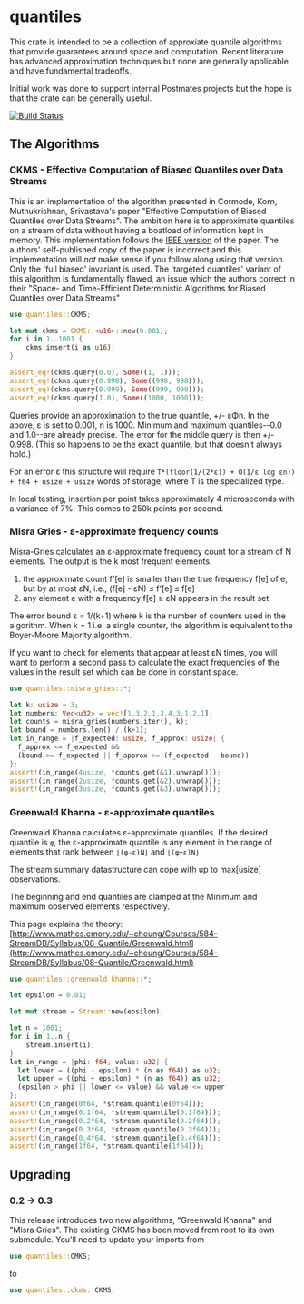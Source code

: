 # quantiles

This crate is intended to be a collection of approxiate quantile algorithms that
provide guarantees around space and computation. Recent literature has advanced
approximation techniques but none are generally applicable and have fundamental
tradeoffs.

Initial work was done to support internal Postmates projects but the hope is
that the crate can be generally useful.

[![Build Status](https://travis-ci.org/postmates/quantiles.svg?branch=master)](https://travis-ci.org/postmates/quantiles)

## The Algorithms

### CKMS - Effective Computation of Biased Quantiles over Data Streams

This is an implementation of the algorithm presented in Cormode, Korn,
Muthukrishnan, Srivastava's paper "Effective Computation of Biased Quantiles
over Data Streams". The ambition here is to approximate quantiles on a stream of
data without having a boatload of information kept in memory. This
implementation follows the
[IEEE version](http://ieeexplore.ieee.org/xpl/login.jsp?tp=&arnumber=1410103&url=http%3A%2F%2Fieeexplore.ieee.org%2Fxpls%2Fabs_all.jsp%3Farnumber%3D1410103)
of the paper. The authors' self-published copy of the paper is incorrect and
this implementation will _not_ make sense if you follow along using that
version. Only the 'full biased' invariant is used. The 'targeted quantiles'
variant of this algorithm is fundamentally flawed, an issue which the authors
correct in their "Space- and Time-Efficient Deterministic Algorithms for Biased
Quantiles over Data Streams"

```rust
use quantiles::CKMS;

let mut ckms = CKMS::<u16>::new(0.001);
for i in 1..1001 {
    ckms.insert(i as u16);
}

assert_eq!(ckms.query(0.0), Some((1, 1)));
assert_eq!(ckms.query(0.998), Some((998, 998)));
assert_eq!(ckms.query(0.999), Some((999, 999)));
assert_eq!(ckms.query(1.0), Some((1000, 1000)));
```

Queries provide an approximation to the true quantile, +/- εΦn. In the above, ε
is set to 0.001, n is 1000. Minimum and maximum quantiles--0.0 and 1.0--are
already precise. The error for the middle query is then +/- 0.998. (This so
happens to be the exact quantile, but that doesn't always hold.)

For an error ε this structure will require `T*(floor(1/(2*ε)) + O(1/ε log εn)) +
f64 + usize + usize` words of storage, where T is the specialized type.

In local testing, insertion per point takes approximately 4 microseconds with a
variance of 7%. This comes to 250k points per second.

### Misra Gries - ε-approximate frequency counts

Misra-Gries calculates an ε-approximate frequency count for a stream of N elements.
The output is the k most frequent elements.

1. the approximate count f'[e] is smaller than the true frequency f[e] of e,
   but by at most εN, i.e., (f[e] - εN) ≤ f'[e] ≤ f[e]
2. any element e with a frequency f[e] ≥ εN appears in the result set

The error bound ε = 1/(k+1) where k is the number of counters used in the algorithm.
When k = 1 i.e. a single counter, the algorithm is equivalent to the
Boyer-Moore Majority algorithm.

If you want to check for elements that appear at least εN times, you will want
to perform a second pass to calculate the exact frequencies of the values in the
result set which can be done in constant space.

```rust
use quantiles::misra_gries::*;

let k: usize = 3;
let numbers: Vec<u32> = vec![1,3,2,1,3,4,3,1,2,1];
let counts = misra_gries(numbers.iter(), k);
let bound = numbers.len() / (k+1);
let in_range = |f_expected: usize, f_approx: usize| {
  f_approx <= f_expected &&
  (bound >= f_expected || f_approx >= (f_expected - bound))
};
assert!(in_range(4usize, *counts.get(&1).unwrap()));
assert!(in_range(2usize, *counts.get(&2).unwrap()));
assert!(in_range(3usize, *counts.get(&3).unwrap()));
```

### Greenwald Khanna - ε-approximate quantiles

Greenwald Khanna calculates ε-approximate quantiles.
If the desired quantile is `φ`, the ε-approximate
quantile is any element in the range of elements that rank
between `⌊(φ-ε)N⌋` and `⌊(φ+ε)N⌋`

The stream summary datastructure can cope with up to max[usize]
observations.

The beginning and end quantiles are clamped at the Minimum
and maximum observed elements respectively.

This page explains the theory:
[http://www.mathcs.emory.edu/~cheung/Courses/584-StreamDB/Syllabus/08-Quantile/Greenwald.html](http://www.mathcs.emory.edu/~cheung/Courses/584-StreamDB/Syllabus/08-Quantile/Greenwald.html)

```rust
use quantiles::greenwald_khanna::*;

let epsilon = 0.01;

let mut stream = Stream::new(epsilon);

let n = 1001;
for i in 1..n {
    stream.insert(i);
}
let in_range = |phi: f64, value: u32| {
  let lower = ((phi - epsilon) * (n as f64)) as u32;
  let upper = ((phi + epsilon) * (n as f64)) as u32;
  (epsilon > phi || lower <= value) && value <= upper
};
assert!(in_range(0f64, *stream.quantile(0f64)));
assert!(in_range(0.1f64, *stream.quantile(0.1f64)));
assert!(in_range(0.2f64, *stream.quantile(0.2f64)));
assert!(in_range(0.3f64, *stream.quantile(0.3f64)));
assert!(in_range(0.4f64, *stream.quantile(0.4f64)));
assert!(in_range(1f64, *stream.quantile(1f64)));
```

## Upgrading

### 0.2 -> 0.3

This release introduces two new algorithms, "Greenwald Khanna" and "Misra
Gries". The existing CKMS has been moved from root to its own submodule. You'll
need to update your imports from

```rust
use quantiles::CMKS;
```

to

```rust
use quantiles::ckms::CKMS;
```
